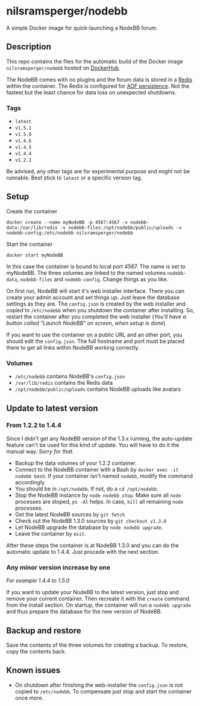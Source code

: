 # nilsramsperger/nodebb
A simple Docker image for quick-launching a NodeBB forum.

## Description
This repo contains the files for the automatic build of the Docker image `nilsramsperger/nodebb` hosted on [DockerHub](https://hub.docker.com/r/nilsramsperger/nodebb/).

The NodeBB comes with no plugins and the forum data is stored in a [Redis](http://redis.io) within the container. 
The Redis is configured for [AOF persistence](http://redis.io/topics/persistence). 
Not the fastest but the least chance for data loss on unexpected shutdowns.

### Tags
* `latest`
* `v1.5.1`
* `v1.5.0`
* `v1.4.6`
* `v1.4.5`
* `v1.4.4`
* `v1.2.1`

Be advised, any other tags are for experimental purpose and might not be runnable. 
Best stick to `latest` or a specific version tag.

## Setup
Create the container

`docker create --name myNodeBB -p 4567:4567 -v nodebb-data:/var/lib/redis -v nodebb-files:/opt/nodebb/public/uploads -v nodebb-config:/etc/nodebb nilsramsperger/nodebb`

Start the container

`docker start myNodeBB`

In this case the container is bound to local port 4567. 
The name is set to myNodeBB. 
The three volumes are linked to the named volumes `nodebb-data`, `nodebb-files` and `nodebb-config`. 
Change things as you like.

On first run, NodeBB will start it's web installer interface. 
There you can create your admin account and set things up. 
Just leave the database settings as they are.
The `config.json` is created by the web installer and copied to `/etc/nodebb` when you shutdown the container after installing.
So, restart the container after you completed the web installer (_You'll have a button called "Launch NodeBB" on screen, when setup is done_).

If you want to use the container on a public URL and an other port, you should edit the `config.json`.
The full hostname and port must be placed there to get all links within NodeBB working correctly.

### Volumes
* `/etc/nodebb` contains NodeBB's `config.json`
* `/var/lib/redis` contains the Redis data
* `/opt/nodebb/public/uploads` contains NodeBB uploads like avatars

## Update to latest version

### From 1.2.2 to 1.4.4
Since I didn't get any NodeBB version of the 1.3.x running, the auto-update feature can't be used for this kind of update.
You will have to do it the manual way. _Sorry for that._

* Backup the data volumes of your 1.2.2 container.
* Connect to the NodeBB container with a Bash by `docker exec -it nodebb bash`.
If your container isn't named `nodebb`, modify the command accordingly.
* You should be in `/opt/nodebb`. 
If not, do a `cd /opt/nodebb`.
* Stop the NodeBB instance by `node nodebb stop`.
Make sure all `node` processes are stoped, `ps -Al` helps.
In case, `kill` all remaining `node` processes.
* Get the latest NodeBB sources by `git fetch`
* Check out the NodeBB 1.3.0 sources by `git checkout v1.3.0`
* Let NodeBB upgrade the database by `node nodebb upgrade`.
* Leave the container by `exit`.

After these steps the container is at NodeBB 1.3.0 and you can do the automatic update to 1.4.4.
Just procede with the next section.

### Any minor version increase by one
_For example 1.4.4 to 1.5.0_

If you want to update your NodeBB to the latest version, just stop and remove your current container.
Then recreate it with the `create` command from the install section.
On startup, the container will run a `nodebb upgrade` and thus prepare the database for the new version of NodeBB.

## Backup and restore
Save the contents of the three volumes for creating a backup. 
To restore, copy the contents back.

## Known issues
* On shutdown after finishing the web-installer the `config.json` is not copied to `/etc/nodebb`.
To compensate just stop and start the container once more.